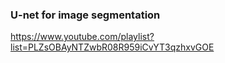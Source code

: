 ### U-net for image segmentation
https://www.youtube.com/playlist?list=PLZsOBAyNTZwbR08R959iCvYT3qzhxvGOE
